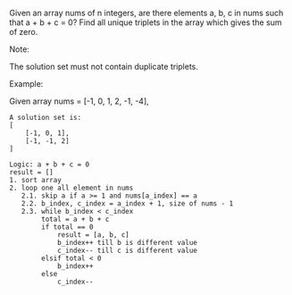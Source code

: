 Given an array nums of n integers, are there elements a, b, c in nums such that a + b + c = 0? Find all unique triplets in the array which gives the sum of zero.

Note:

The solution set must not contain duplicate triplets.

Example:

Given array nums = [-1, 0, 1, 2, -1, -4],

    A solution set is:
    [
        [-1, 0, 1],
        [-1, -1, 2]
    ]

```
Logic: a + b + c = 0
result = []
1. sort array
2. loop one all element in nums
   2.1. skip a if a >= 1 and nums[a_index] == a
   2.2. b_index, c_index = a_index + 1, size of nums - 1
   2.3. while b_index < c_index
        total = a + b + c
        if total == 0
            result = [a, b, c]
            b_index++ till b is different value
            c_index-- till c is different value
        elsif total < 0
            b_index++
        else
            c_index--
```

